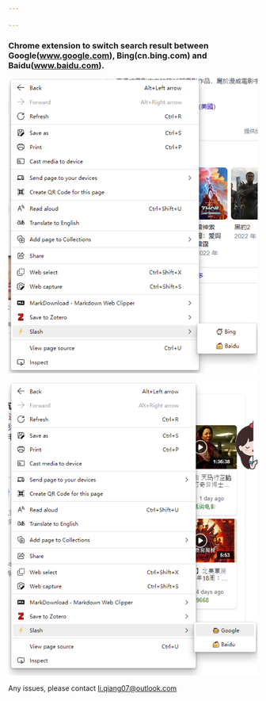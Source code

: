 ```yaml
---

---
```


### Chrome extension to switch search result between Google(www.google.com), Bing(cn.bing.com) and Baidu(www.baidu.com).

![image-20220515184713885](https://github.com/oleyeye/slash/raw/master/sample1.png)

![image-20220515184804926](https://github.com/oleyeye/slash/raw/master/sample2.png)


Any issues, please contact <li.qiang07@outlook.com>